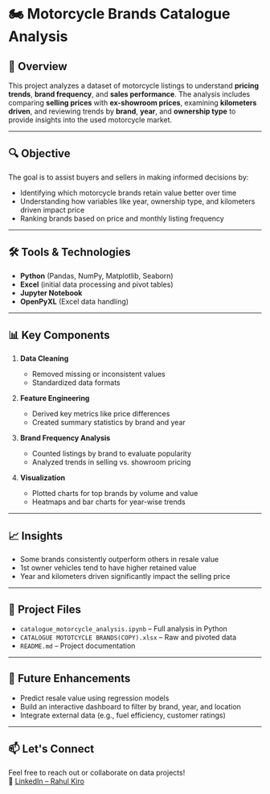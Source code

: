 
# 🏍️ Motorcycle Brands Catalogue Analysis

## 📌 Overview  
This project analyzes a dataset of motorcycle listings to understand **pricing trends**, **brand frequency**, and **sales performance**. The analysis includes comparing **selling prices** with **ex-showroom prices**, examining **kilometers driven**, and reviewing trends by **brand**, **year**, and **ownership type** to provide insights into the used motorcycle market.

---

## 🔍 Objective  
The goal is to assist buyers and sellers in making informed decisions by:

- Identifying which motorcycle brands retain value better over time  
- Understanding how variables like year, ownership type, and kilometers driven impact price  
- Ranking brands based on price and monthly listing frequency

---

## 🛠️ Tools & Technologies  
- **Python** (Pandas, NumPy, Matplotlib, Seaborn)  
- **Excel** (initial data processing and pivot tables)  
- **Jupyter Notebook**  
- **OpenPyXL** (Excel data handling)

---

## 📊 Key Components  
1. **Data Cleaning**
   - Removed missing or inconsistent values
   - Standardized data formats

2. **Feature Engineering**
   - Derived key metrics like price differences
   - Created summary statistics by brand and year

3. **Brand Frequency Analysis**
   - Counted listings by brand to evaluate popularity
   - Analyzed trends in selling vs. showroom pricing

4. **Visualization**
   - Plotted charts for top brands by volume and value
   - Heatmaps and bar charts for year-wise trends

---

## 📈 Insights  
- Some brands consistently outperform others in resale value  
- 1st owner vehicles tend to have higher retained value  
- Year and kilometers driven significantly impact the selling price

---

## 📎 Project Files  
- `catalogue_motorcycle_analysis.ipynb` – Full analysis in Python  
- `CATALOGUE MOTOTCYCLE BRANDS(COPY).xlsx` – Raw and pivoted data  
- `README.md` – Project documentation  

---

## 🚀 Future Enhancements  
- Predict resale value using regression models  
- Build an interactive dashboard to filter by brand, year, and location  
- Integrate external data (e.g., fuel efficiency, customer ratings)

---

## 📫 Let's Connect  
Feel free to reach out or collaborate on data projects!  
🔗 [LinkedIn – Rahul Kiro](https://www.linkedin.com/in/rahul-kiro-35b1742ba/)
